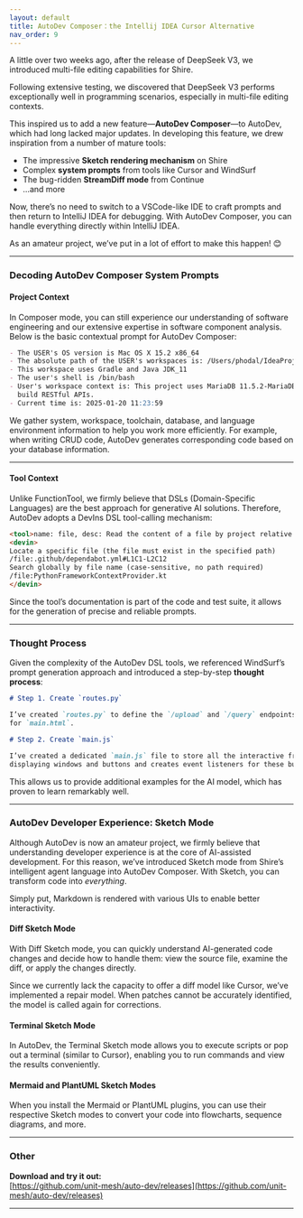 ```yaml
---
layout: default
title: AutoDev Composer：the Intellij IDEA Cursor Alternative
nav_order: 9
---
```


A little over two weeks ago, after the release of DeepSeek V3, we introduced multi-file editing capabilities for Shire.

Following extensive testing, we discovered that DeepSeek V3 performs exceptionally well in programming scenarios,
especially in multi-file editing contexts.

This inspired us to add a new feature—**AutoDev Composer**—to AutoDev, which had long lacked major updates. In
developing this feature, we drew inspiration from a number of mature tools:

- The impressive **Sketch rendering mechanism** on Shire
- Complex **system prompts** from tools like Cursor and WindSurf
- The bug-ridden **StreamDiff mode** from Continue
- …and more

Now, there’s no need to switch to a VSCode-like IDE to craft prompts and then return to IntelliJ IDEA for debugging.
With AutoDev Composer, you can handle everything directly within IntelliJ IDEA.

As an amateur project, we’ve put in a lot of effort to make this happen! 😊

---

### **Decoding AutoDev Composer System Prompts**

#### **Project Context**

In Composer mode, you can still experience our understanding of software engineering and our extensive expertise in
software component analysis. Below is the basic contextual prompt for AutoDev Composer:

```markdown
- The USER's OS version is Mac OS X 15.2 x86_64
- The absolute path of the USER's workspaces is: /Users/phodal/IdeaProjects/untitled
- This workspace uses Gradle and Java JDK_11
- The user's shell is /bin/bash
- User's workspace context is: This project uses MariaDB 11.5.2-MariaDB, Spring Boot 2.7.10, Spring MVC, and JDBC to
  build RESTful APIs.
- Current time is: 2025-01-20 11:23:59  
```  

We gather system, workspace, toolchain, database, and language environment information to help you work more
efficiently. For example, when writing CRUD code, AutoDev generates corresponding code based on your database
information.

---

#### **Tool Context**

Unlike FunctionTool, we firmly believe that DSLs (Domain-Specific Languages) are the best approach for generative AI
solutions. Therefore, AutoDev adopts a DevIns DSL tool-calling mechanism:

```markdown
<tool>name: file, desc: Read the content of a file by project relative path, example:  
<devin>  
Locate a specific file (the file must exist in the specified path)  
/file:.github/dependabot.yml#L1C1-L2C12  
Search globally by file name (case-sensitive, no path required)  
/file:PythonFrameworkContextProvider.kt  
</devin>  
```  

Since the tool’s documentation is part of the code and test suite, it allows for the generation of precise and reliable
prompts.

---

### **Thought Process**

Given the complexity of the AutoDev DSL tools, we referenced WindSurf’s prompt generation approach and introduced a
step-by-step **thought process**:

```markdown
# Step 1. Create `routes.py`

I’ve created `routes.py` to define the `/upload` and `/query` endpoints. Additionally, I’ve added `/` as the endpoint
for `main.html`.

# Step 2. Create `main.js`

I’ve created a dedicated `main.js` file to store all the interactive front-end code. It defines UI elements for
displaying windows and buttons and creates event listeners for these buttons.  
```  

This allows us to provide additional examples for the AI model, which has proven to learn remarkably well.

---

### **AutoDev Developer Experience: Sketch Mode**

Although AutoDev is now an amateur project, we firmly believe that understanding developer experience is at the core of
AI-assisted development. For this reason, we’ve introduced Sketch mode from Shire’s intelligent agent language into
AutoDev Composer. With Sketch, you can transform code into *everything*.

Simply put, Markdown is rendered with various UIs to enable better interactivity.

#### **Diff Sketch Mode**

With Diff Sketch mode, you can quickly understand AI-generated code changes and decide how to handle them: view the
source file, examine the diff, or apply the changes directly.

Since we currently lack the capacity to offer a diff model like Cursor, we’ve implemented a repair model. When patches
cannot be accurately identified, the model is called again for corrections.

#### **Terminal Sketch Mode**

In AutoDev, the Terminal Sketch mode allows you to execute scripts or pop out a terminal (similar to Cursor), enabling
you to run commands and view the results conveniently.

#### **Mermaid and PlantUML Sketch Modes**

When you install the Mermaid or PlantUML plugins, you can use their respective Sketch modes to convert your code into
flowcharts, sequence diagrams, and more.

---

### **Other**

**Download and try it out:**  
[https://github.com/unit-mesh/auto-dev/releases](https://github.com/unit-mesh/auto-dev/releases)

---  
